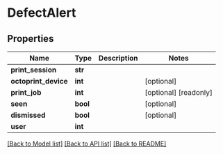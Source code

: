 # DefectAlert

## Properties
Name | Type | Description | Notes
------------ | ------------- | ------------- | -------------
**print_session** | **str** |  | 
**octoprint_device** | **int** |  | [optional] 
**print_job** | **int** |  | [optional] [readonly] 
**seen** | **bool** |  | [optional] 
**dismissed** | **bool** |  | [optional] 
**user** | **int** |  | 

[[Back to Model list]](../README.md#documentation-for-models) [[Back to API list]](../README.md#documentation-for-api-endpoints) [[Back to README]](../README.md)


